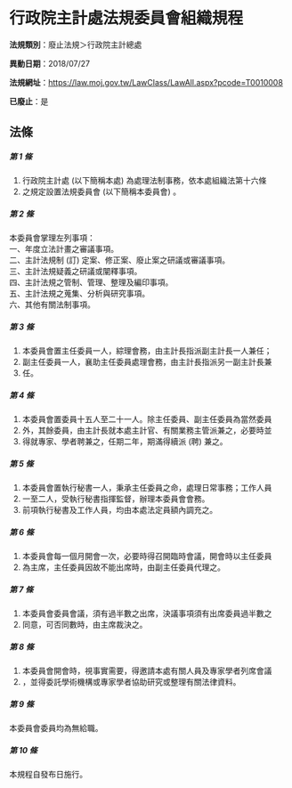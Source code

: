 # 行政院主計處法規委員會組織規程

**法規類別**：廢止法規＞行政院主計總處

**異動日期**：2018/07/27  

**法規網址**：https://law.moj.gov.tw/LawClass/LawAll.aspx?pcode=T0010008

**已廢止**：是



## 法條
##### 第 1 條
1. 行政院主計處 (以下簡稱本處) 為處理法制事務，依本處組織法第十六條
1. 之規定設置法規委員會 (以下簡稱本委員會) 。

##### 第 2 條
本委員會掌理左列事項：  
一、年度立法計畫之審議事項。  
二、主計法規制 (訂) 定案、修正案、廢止案之研議或審議事項。  
三、主計法規疑義之研議或闡釋事項。  
四、主計法規之管制、管理、整理及編印事項。  
五、主計法規之蒐集、分析與研究事項。  
六、其他有關法制事項。  

##### 第 3 條
1. 本委員會置主任委員一人，綜理會務，由主計長指派副主計長一人兼任；
1. 副主任委員一人，襄助主任委員處理會務，由主計長指派另一副主計長兼
1. 任。

##### 第 4 條
1. 本委員會置委員十五人至二十一人。除主任委員、副主任委員為當然委員
1. 外，其餘委員，由主計長就本處主計官、有關業務主管派兼之，必要時並
1. 得就專家、學者聘兼之，任期二年，期滿得續派 (聘) 兼之。

##### 第 5 條
1. 本委員會置執行秘書一人，秉承主任委員之命，處理日常事務；工作人員
1. 一至二人，受執行秘書指揮監督，辦理本委員會會務。
1. 前項執行秘書及工作人員，均由本處法定員額內調充之。

##### 第 6 條
1. 本委員會每一個月開會一次，必要時得召開臨時會議，開會時以主任委員
1. 為主席，主任委員因故不能出席時，由副主任委員代理之。

##### 第 7 條
1. 本委員會委員會議，須有過半數之出席，決議事項須有出席委員過半數之
1. 同意，可否同數時，由主席裁決之。

##### 第 8 條
1. 本委員會開會時，視事實需要，得邀請本處有關人員及專家學者列席會議
1. ，並得委託學術機構或專家學者協助研究或整理有關法律資料。

##### 第 9 條
本委員會委員均為無給職。

##### 第 10 條
本規程自發布日施行。


